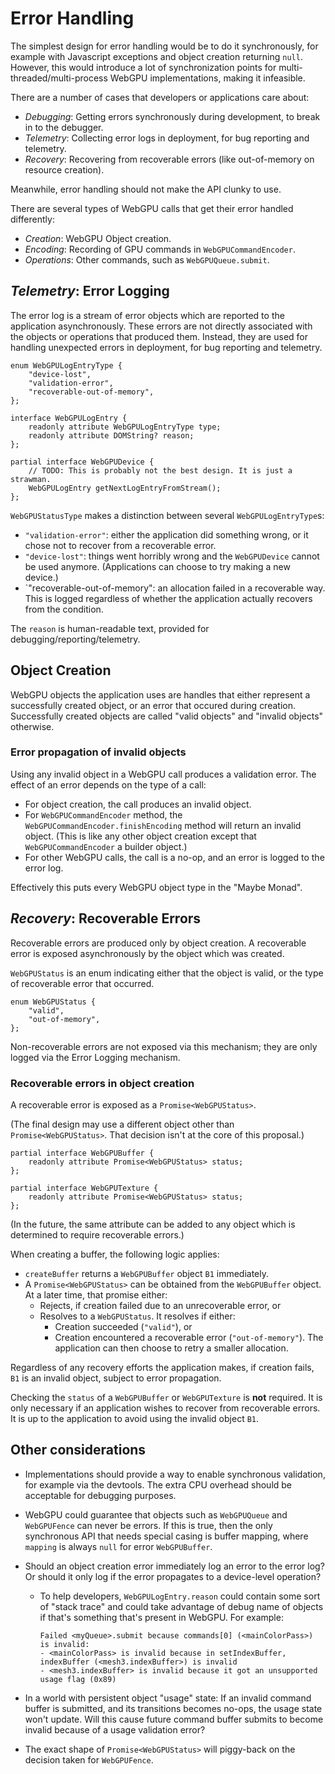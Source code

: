 # Error Handling

The simplest design for error handling would be to do it synchronously, for example with Javascript exceptions and object creation returning `null`.
However, this would introduce a lot of synchronization points for multi-threaded/multi-process WebGPU implementations, making it infeasible.

There are a number of cases that developers or applications care about:

 - *Debugging*: Getting errors synchronously during development, to break in to the debugger.
 - *Telemetry*: Collecting error logs in deployment, for bug reporting and telemetry.
 - *Recovery*: Recovering from recoverable errors (like out-of-memory on resource creation).

Meanwhile, error handling should not make the API clunky to use.

There are several types of WebGPU calls that get their error handled differently:

 - *Creation*: WebGPU Object creation.
 - *Encoding*: Recording of GPU commands in `WebGPUCommandEncoder`.
 - *Operations*: Other commands, such as `WebGPUQueue.submit`.

## *Telemetry*: Error Logging

The error log is a stream of error objects which are reported to the application asynchronously.
These errors are not directly associated with the objects or operations that produced them.
Instead, they are used for handling unexpected errors in deployment, for bug reporting and telemetry.

```
enum WebGPULogEntryType {
    "device-lost",
    "validation-error",
    "recoverable-out-of-memory",
};

interface WebGPULogEntry {
    readonly attribute WebGPULogEntryType type;
    readonly attribute DOMString? reason;
};

partial interface WebGPUDevice {
    // TODO: This is probably not the best design. It is just a strawman.
    WebGPULogEntry getNextLogEntryFromStream();
};
```

`WebGPUStatusType` makes a distinction between several `WebGPULogEntryType`s:

 - `"validation-error"`: either the application did something wrong, or it chose not to recover from a recoverable error.
 - `"device-lost"`: things went horribly wrong and the `WebGPUDevice` cannot be used anymore. (Applications can choose to try making a new device.)
 - `"recoverable-out-of-memory": an allocation failed in a recoverable way. This is logged regardless of whether the application actually recovers from the condition.

The `reason` is human-readable text, provided for debugging/reporting/telemetry.

## Object Creation

WebGPU objects the application uses are handles that either represent a successfully created object, or an error that occured during creation.
Successfully created objects are called "valid objects" and "invalid objects" otherwise.

### Error propagation of invalid objects

Using any invalid object in a WebGPU call produces a validation error.
The effect of an error depends on the type of a call:

 - For object creation, the call produces an invalid object.
 - For `WebGPUCommandEncoder` method, the `WebGPUCommandEncoder.finishEncoding` method will return an invalid object.
   (This is like any other object creation except that `WebGPUCommandEncoder` a builder object.)
 - For other WebGPU calls, the call is a no-op, and an error is logged to the error log.

Effectively this puts every WebGPU object type in the "Maybe Monad".

## *Recovery*: Recoverable Errors

Recoverable errors are produced only by object creation.
A recoverable error is exposed asynchronously by the object which was created.

`WebGPUStatus` is an enum indicating either that the object is valid, or the type of recoverable error that occurred.

```
enum WebGPUStatus {
    "valid",
    "out-of-memory",
};
```

Non-recoverable errors are not exposed via this mechanism; they are only logged via the Error Logging mechanism.

### Recoverable errors in object creation

A recoverable error is exposed as a `Promise<WebGPUStatus>`.

(The final design may use a different object other than `Promise<WebGPUStatus>`.
That decision isn't at the core of this proposal.)

```
partial interface WebGPUBuffer {
    readonly attribute Promise<WebGPUStatus> status;
};

partial interface WebGPUTexture {
    readonly attribute Promise<WebGPUStatus> status;
};
```

(In the future, the same attribute can be added to any object which is determined to require recoverable errors.)

When creating a buffer, the following logic applies:

 - `createBuffer` returns a `WebGPUBuffer` object `B1` immediately.
 - A `Promise<WebGPUStatus>` can be obtained from the `WebGPUBuffer` object.
   At a later time, that promise either:
    - Rejects, if creation failed due to an unrecoverable error, or
    - Resolves to a `WebGPUStatus`. It resolves if either:
       - Creation succeeded (`"valid"`), or
       - Creation encountered a recoverable error (`"out-of-memory"`).
         The application can then choose to retry a smaller allocation.

Regardless of any recovery efforts the application makes, if creation fails,
`B1` is an invalid object, subject to error propagation.

Checking the `status` of a `WebGPUBuffer` or `WebGPUTexture` is **not** required.
It is only necessary if an application wishes to recover from recoverable errors.
It is up to the application to avoid using the invalid object `B1`.

## Other considerations

 - Implementations should provide a way to enable synchronous validation, for example via the devtools.
   The extra CPU overhead should be acceptable for debugging purposes.

 - WebGPU could guarantee that objects such as `WebGPUQueue` and `WebGPUFence` can never be errors.
   If this is true, then the only synchronous API that needs special casing is buffer mapping, where `mapping` is always `null` for error `WebGPUBuffer`.

 - Should an object creation error immediately log an error to the error log?
   Or should it only log if the error propagates to a device-level operation?

    - To help developers, `WebGPULogEntry.reason` could contain some sort of "stack trace" and could take advantage of debug name of objects if that's something that's present in WebGPU.
      For example:

      ```
      Failed <myQueue>.submit because commands[0] (<mainColorPass>) is invalid:
      - <mainColorPass> is invalid because in setIndexBuffer, indexBuffer (<mesh3.indexBuffer>) is invalid
      - <mesh3.indexBuffer> is invalid because it got an unsupported usage flag (0x89)
      ```

 - In a world with persistent object "usage" state:
   If an invalid command buffer is submitted, and its transitions becomes no-ops, the usage state won't update.
   Will this cause future command buffer submits to become invalid because of a usage validation error?

 - The exact shape of `Promise<WebGPUStatus>` will piggy-back on the decision taken for `WebGPUFence`.
